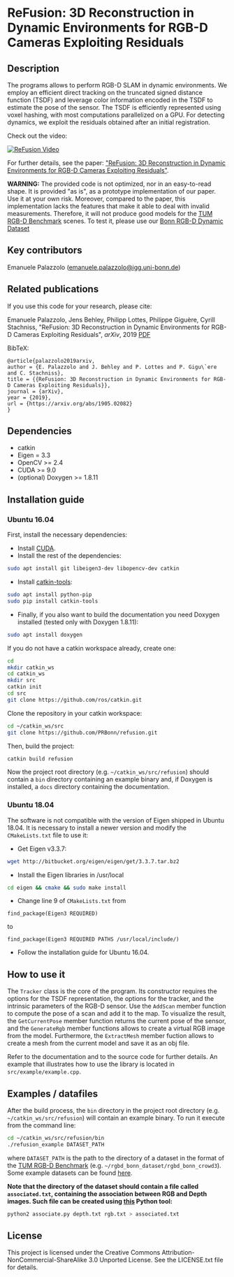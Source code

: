# ReFusion: 3D Reconstruction in Dynamic Environments for RGB-D Cameras Exploiting Residuals

## Description

The programs allows to perform RGB-D SLAM in dynamic environments. We employ an efficient direct tracking on the truncated signed distance function (TSDF) and leverage color information encoded in the TSDF to estimate the pose of the sensor. The TSDF is efficiently represented using voxel hashing, with most computations parallelized on a GPU. For detecting dynamics, we exploit the residuals obtained after an initial registration.

Check out the video:

[![ReFusion Video](http://img.youtube.com/vi/1P9ZfIS5-p4/0.jpg)](https://www.youtube.com/watch?v=1P9ZfIS5-p4&feature=youtu.be "ReFusion Video")

For further details, see the paper: ["ReFusion: 3D Reconstruction in Dynamic Environments for RGB-D Cameras Exploiting Residuals"](https://arxiv.org/abs/1905.02082).

**WARNING:** The provided code is not optimized, nor in an easy-to-read shape. It is provided "as is", as a prototype implementation of our paper. Use it at your own risk. Moreover, compared to the paper, this implementation lacks the features that make it able to deal with invalid measurements. Therefore, it will not produce good models for the [TUM RGB-D Benchmark](https://vision.in.tum.de/data/datasets/rgbd-dataset) scenes. To test it, please use our [Bonn RGB-D Dynamic Dataset](http://www.ipb.uni-bonn.de/data/rgbd-dynamic-dataset/)

## Key contributors

Emanuele Palazzolo (emanuele.palazzolo@igg.uni-bonn.de)

## Related publications

If you use this code for your research, please cite:

Emanuele Palazzolo, Jens Behley, Philipp Lottes, Philippe Giguère, Cyrill Stachniss, "ReFusion: 3D Reconstruction in Dynamic Environments for RGB-D Cameras Exploiting Residuals", _arXiv_, 2019 [PDF](https://arxiv.org/pdf/1905.02082.pdf)

BibTeX:
```
@article{palazzolo2019arxiv,
author = {E. Palazzolo and J. Behley and P. Lottes and P. Gigu\`ere and C. Stachniss},
title = {{ReFusion: 3D Reconstruction in Dynamic Environments for RGB-D Cameras Exploiting Residuals}},
journal = {arXiv},
year = {2019},
url = {https://arxiv.org/abs/1905.02082}
}
```

## Dependencies

* catkin
* Eigen = 3.3
* OpenCV >= 2.4
* CUDA >= 9.0
* (optional) Doxygen >= 1.8.11

## Installation guide

### Ubuntu 16.04

First, install the necessary dependencies:

* Install [CUDA](https://developer.nvidia.com/cuda-zone).
* Install the rest of the dependencies:
```bash
sudo apt install git libeigen3-dev libopencv-dev catkin
```
* Install [catkin-tools](https://catkin-tools.readthedocs.io/en/latest/):
```bash
sudo apt install python-pip
sudo pip install catkin-tools
```
* Finally, if you also want to build the documentation you need Doxygen installed (tested only with Doxygen 1.8.11):
```bash
sudo apt install doxygen
```

If you do not have a catkin workspace already, create one:
```bash
cd
mkdir catkin_ws
cd catkin_ws
mkdir src
catkin init
cd src
git clone https://github.com/ros/catkin.git
```
Clone the repository in your catkin workspace:
```bash
cd ~/catkin_ws/src
git clone https://github.com/PRBonn/refusion.git
```
Then, build the project:
```bash
catkin build refusion
```
Now the project root directory (e.g. `~/catkin_ws/src/refusion`) should contain a `bin` directory containing an example binary and, if Doxygen is installed, a `docs` directory containing the documentation.

### Ubuntu 18.04

The software is not compatible with the version of Eigen shipped in Ubuntu 18.04. It is necessary to install a newer version and modify the `CMakeLists.txt` file to use it:
* Get Eigen v3.3.7:
```bash
wget http://bitbucket.org/eigen/eigen/get/3.3.7.tar.bz2
```
* Install the Eigen libraries in /usr/local
```bash
cd eigen && cmake && sudo make install
```
* Change line 9 of `CMakeLists.txt` from
```
find_package(Eigen3 REQUIRED)
```
to
```
find_package(Eigen3 REQUIRED PATHS /usr/local/include/)
```
* Follow the installation guide for Ubuntu 16.04.

## How to use it

The `Tracker` class is the core of the program. Its constructor requires the options for the TSDF representation, the options for the tracker, and the intrinsic parameters of the RGB-D sensor. Use the `AddScan` member function to compute the pose of a scan and add it to the map. To visualize the result, the `GetCurrentPose` member function returns the current pose of the sensor, and the `GenerateRgb` member functions allows to create a virtual RGB image from the model. Furthermore, the `ExtractMesh` member fuction allows to create a mesh from the current model and save it as an obj file.

Refer to the documentation and to the source code for further details. An example that illustrates how to use the library is located in `src/example/example.cpp`.

## Examples / datafiles

After the build process, the `bin` directory in the project root directory (e.g. `~/catkin_ws/src/refusion`) will contain an example binary.
To run it execute from the command line:
```bash
cd ~/catkin_ws/src/refusion/bin
./refusion_example DATASET_PATH
```
where `DATASET_PATH` is the path to the directory of a dataset in the format of the [TUM RGB-D Benchmark](https://vision.in.tum.de/data/datasets/rgbd-dataset) (e.g. `~/rgbd_bonn_dataset/rgbd_bonn_crowd3`).
Some example datasets can be found [here](http://www.ipb.uni-bonn.de/data/rgbd-dynamic-dataset/).

**Note that the directory of the dataset should contain a file called `associated.txt`, containing the association between RGB and Depth images. Such file can be created using [this](https://svncvpr.in.tum.de/cvpr-ros-pkg/trunk/rgbd_benchmark/rgbd_benchmark_tools/src/rgbd_benchmark_tools/associate.py) Python tool:**
```bash
python2 associate.py depth.txt rgb.txt > associated.txt
```

## License

This project is licensed under the Creative Commons Attribution-NonCommercial-ShareAlike 3.0 Unported License. See the LICENSE.txt file for details.

